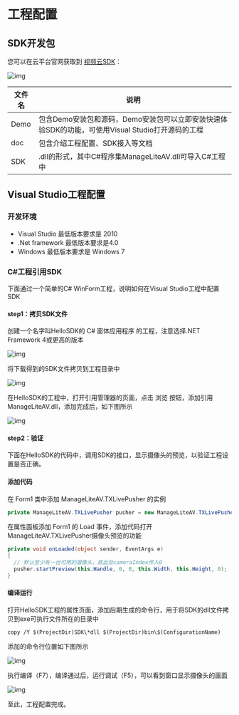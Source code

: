 # 工程配置

## SDK开发包

您可以在云平台官网获取到 [视频云SDK](http://tce.fsphere.cn/document/product/454/7873#Windows)：

![img](http://imgcache.tce.fsphere.cn/static/mc.qcloudimg.com/static/img/df957e048bec696128c99c1eee9cac5b/image.png)

| 文件名  | 说明                                       |
| ---- | ---------------------------------------- |
| Demo | 包含Demo安装包和源码，Demo安装包可以立即安装快速体验SDK的功能，可使用Visual Studio打开源码的工程 |
| doc  | 包含介绍工程配置、SDK接入等文档                        |
| SDK  | .dll的形式，其中C#程序集ManageLiteAV.dll可导入C#工程中  |

## Visual Studio工程配置

### 开发环境

- Visual Studio 最低版本要求是 2010
- .Net framework 最低版本要求是4.0
- Windows 最低版本要求是 Windows 7

### C#工程引用SDK

下面通过一个简单的C# WinForm工程，说明如何在Visual Studio工程中配置SDK

#### step1：拷贝SDK文件

创建一个名字叫HelloSDK的 C# 窗体应用程序 的工程，注意选择.NET Framework 4或更高的版本

![img](http://imgcache.tce.fsphere.cn/static/mc.qcloudimg.com/static/img/668b22b88f23371392887c1bcf45bc9c/image.png)

将下载得到的SDK文件拷贝到工程目录中

![img](http://imgcache.tce.fsphere.cn/static/mc.qcloudimg.com/static/img/c42d7e6bac46055d6e1883f2d873fafa/image.png)

在HelloSDK的工程中，打开引用管理器的页面，点击 浏览 按钮，添加引用ManageLiteAV.dll，添加完成后，如下图所示

![img](http://imgcache.tce.fsphere.cn/static/mc.qcloudimg.com/static/img/70adffa08d71e3c9fd0ecf04609b7163/image.png)

#### step2：验证

下面在HelloSDK的代码中，调用SDK的接口，显示摄像头的预览，以验证工程设置是否正确。

#### 添加代码

在 Form1 类中添加 ManageLiteAV.TXLivePusher 的实例

```c#
private ManageLiteAV.TXLivePusher pusher = new ManageLiteAV.TXLivePusher();

```

在属性面板添加 Form1 的 Load 事件，添加代码打开ManageLiteAV.TXLivePusher摄像头预览的功能

```c#
private void onLoaded(object sender, EventArgs e)
{
  // 默认至少有一台可用的摄像头，故此处cameraIndex传入0
  pusher.startPreview(this.Handle, 0, 0, this.Width, this.Height, 0);
}

```

#### 编译运行

打开HelloSDK工程的属性页面，添加后期生成的命令行，用于将SDK的dll文件拷贝到exe可执行文件所在的目录中


```
copy /Y $(ProjectDir)SDK\*dll $(ProjectDir)bin\$(ConfigurationName)
```

添加的命令行位置如下图所示

![img](http://imgcache.tce.fsphere.cn/static/mc.qcloudimg.com/static/img/78ae9d86c9ed6a52134b045dfcf7759a/image.png)



执行编译（F7），编译通过后，运行调试（F5），可以看到窗口显示摄像头的画面

![img](http://imgcache.tce.fsphere.cn/static/mc.qcloudimg.com/static/img/f65f857ac26d5ca67653953381cbd3e9/image.png)

至此，工程配置完成。
